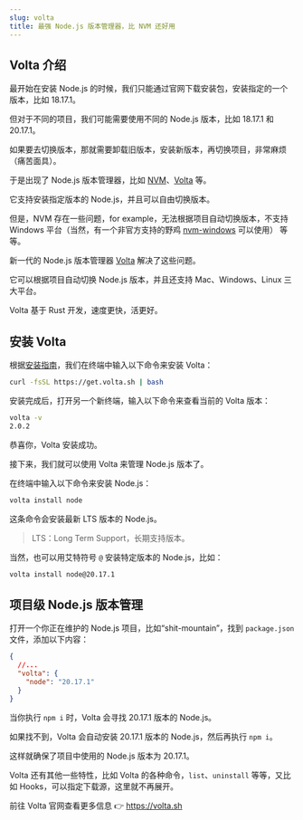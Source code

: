 ```yaml
---
slug: volta
title: 最强 Node.js 版本管理器，比 NVM 还好用
---
```


## Volta 介绍

最开始在安装 Node.js 的时候，我们只能通过官网下载安装包，安装指定的一个版本，比如 18.17.1。

<!-- Frame：Node.js 官网 -->

但对于不同的项目，我们可能需要使用不同的 Node.js 版本，比如 18.17.1 和 20.17.1。

<!-- Frame: https://nodejs.org/en/download 的滚动菜单 -->

如果要去切换版本，那就需要卸载旧版本，安装新版本，再切换项目，非常麻烦（痛苦面具）。

<!-- Frame：痛苦面具/苦涩 -->

于是出现了 Node.js 版本管理器，比如 [NVM](https://github.com/nvm-sh/nvm)、[Volta](https://volta.sh/) 等。

<!-- Frame: https://github.com/nvm-sh/nvm 页面 -->

它支持安装指定版本的 Node.js，并且可以自由切换版本。

但是，NVM 存在一些问题，for example，无法根据项目自动切换版本，不支持 Windows 平台（当然，有一个非官方支持的野鸡 [nvm-windows](https://github.com/coreybutler/nvm-windows) 可以使用） 等等。

<!-- Frame：https://github.com/coreybutler/nvm-windows 页面-->

新一代的 Node.js 版本管理器 [Volta](https://volta.sh/) 解决了这些问题。

它可以根据项目自动切换 Node.js 版本，并且还支持 Mac、Windows、Linux 三大平台。

Volta 基于 Rust 开发，速度更快，活更好。

<!-- Frame: https://volta.sh/ 页面 -->

## 安装 Volta

根据[安装指南](https://docs.volta.sh/guide/getting-started)，我们在终端中输入以下命令来安装 Volta：

```bash
curl -fsSL https://get.volta.sh | bash
```

<!-- Frame：3D 输入效果 -->

安装完成后，打开另一个新终端，输入以下命令来查看当前的 Volta 版本：

```bash
volta -v
2.0.2
```

恭喜你，Volta 安装成功。

<!-- Frame：🎉 烟花效果 -->

接下来，我们就可以使用 Volta 来管理 Node.js 版本了。

在终端中输入以下命令来安装 Node.js：

```bash
volta install node
```

这条命令会安装最新 LTS 版本的 Node.js。

> LTS：Long Term Support，长期支持版本。

当然，也可以用艾特符号 `@` 安装特定版本的 Node.js，比如：

<!-- Audio：艾特铃声 -->

```bash
volta install node@20.17.1
```

## 项目级 Node.js 版本管理

打开一个你正在维护的 Node.js 项目，比如“shit-mountain”，找到 `package.json` 文件，添加以下内容：

```json
{
  //...
  "volta": {
    "node": "20.17.1"
  }
}
```

<!-- Frame：打开项目，打开 package.json 文件，添加 Volta -->

当你执行 `npm i` 时，Volta 会寻找 20.17.1 版本的 Node.js。

如果找不到，Volta 会自动安装 20.17.1 版本的 Node.js，然后再执行 `npm i`。

这样就确保了项目中使用的 Node.js 版本为 20.17.1。
<!-- Frame：npm i 的执行过程 -->

Volta 还有其他一些特性，比如 Volta 的各种命令，`list`、`uninstall` 等等，又比如 Hooks，可以指定下载源，这里就不再展开。

前往 Volta 官网查看更多信息 👉 https://volta.sh

<!-- Audio：结束 GBM -->